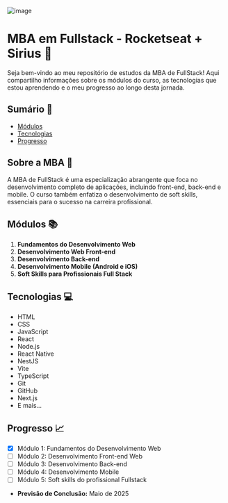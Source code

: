 ![image](https://github.com/RodrigoAngeloValentini/mba-fullstack-rocketseat/assets/62787018/ad282ab6-64f1-4099-9490-90a8b4c2a3f6)

# MBA em Fullstack - Rocketseat + Sirius 🚀

Seja bem-vindo ao meu repositório de estudos da MBA de FullStack! Aqui compartilho informações sobre os módulos do curso, as tecnologias que estou aprendendo e o meu progresso ao longo desta jornada.

## Sumário 📜

- [Módulos](#módulos)
- [Tecnologias](#tecnologias)
- [Progresso](#progresso)

## Sobre a MBA 📝

A MBA de FullStack é uma especialização abrangente que foca no desenvolvimento completo de aplicações, incluindo front-end, back-end e mobile. O curso também enfatiza o desenvolvimento de soft skills, essenciais para o sucesso na carreira profissional.

## Módulos 📚

1. **Fundamentos do Desenvolvimento Web**
2. **Desenvolvimento Web Front-end**
3. **Desenvolvimento Back-end**
4. **Desenvolvimento Mobile (Android e iOS)**
5. **Soft Skills para Profissionais Full Stack**

## Tecnologias 💻

- HTML
- CSS
- JavaScript
- React
- Node.js
- React Native
- NestJS
- Vite
- TypeScript
- Git
- GitHub
- Next.js
- E mais...

## Progresso 📈

- [x] Módulo 1: Fundamentos do Desenvolvimento Web
- [ ] Módulo 2: Desenvolvimento Front-end Web
- [ ] Módulo 3: Desenvolvimento Back-end
- [ ] Módulo 4: Desenvolvimento Mobile
- [ ] Módulo 5: Soft skills do profissional Fullstack
- **Previsão de Conclusão:** Maio de 2025
